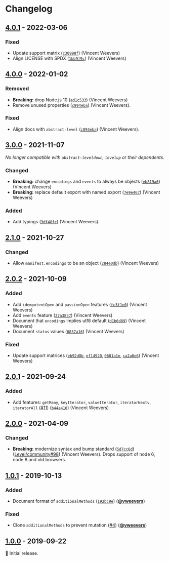 # Changelog

## [4.0.1] - 2022-03-06

### Fixed

- Update support matrix ([`c30998f`](https://github.com/Level/supports/commit/c30998f)) (Vincent Weevers)
- Align LICENSE with SPDX ([`1bb9f9c`](https://github.com/Level/supports/commit/1bb9f9c)) (Vincent Weevers)

## [4.0.0] - 2022-01-02

### Removed

- **Breaking:** drop Node.js 10 ([`ad1c533`](https://github.com/Level/supports/commit/ad1c533)) (Vincent Weevers)
- Remove unused properties ([`c894eba`](https://github.com/Level/supports/commit/c894eba)) (Vincent Weevers).

### Fixed

- Align docs with `abstract-level` ([`c894eba`](https://github.com/Level/supports/commit/c894eba)) (Vincent Weevers).

## [3.0.0] - 2021-11-07

_No longer compatible with `abstract-leveldown`, `levelup` or their dependents._

### Changed

- **Breaking:** change `encodings` and `events` to always be objects ([`eb819a6`](https://github.com/Level/supports/commit/eb819a6)) (Vincent Weevers)
- **Breaking:** replace default export with named export ([`7e9e467`](https://github.com/Level/supports/commit/7e9e467)) (Vincent Weevers)

### Added

- Add typings ([`3df48fc`](https://github.com/Level/supports/commit/3df48fc)) (Vincent Weevers).

## [2.1.0] - 2021-10-27

### Changed

- Allow `manifest.encodings` to be an object ([`284e0db`](https://github.com/Level/supports/commit/284e0db)) (Vincent Weevers)

## [2.0.2] - 2021-10-09

### Added

- Add `idempotentOpen` and `passiveOpen` features ([`fc3f1e0`](https://github.com/Level/supports/commit/fc3f1e0)) (Vincent Weevers)
- Add `events` feature ([`22a3837`](https://github.com/Level/supports/commit/22a3837)) (Vincent Weevers)
- Document that `encodings` implies utf8 default ([`d1b6d89`](https://github.com/Level/supports/commit/d1b6d89)) (Vincent Weevers)
- Document `status` values ([`0837a16`](https://github.com/Level/supports/commit/0837a16)) (Vincent Weevers)

### Fixed

- Update support matrices ([`eb92d8b`](https://github.com/Level/supports/commit/eb92d8b), [`ef14920`](https://github.com/Level/supports/commit/ef14920), [`0681a1e`](https://github.com/Level/supports/commit/0681a1e), [`ca2a0e6`](https://github.com/Level/supports/commit/ca2a0e6)) (Vincent Weevers)

## [2.0.1] - 2021-09-24

### Added

- Add features: `getMany`, `keyIterator`, `valueIterator`, `iteratorNextv`, `iteratorAll` ([#11](https://github.com/Level/supports/issues/11)) ([`b44a410`](https://github.com/Level/supports/commit/b44a410)) (Vincent Weevers)

## [2.0.0] - 2021-04-09

### Changed

- **Breaking:** modernize syntax and bump standard ([`5d7cc6d`](https://github.com/Level/supports/commit/5d7cc6d)) ([Level/community#98](https://github.com/Level/community/issues/98)) (Vincent Weevers). Drops support of node 6, node 8 and old browsers.

## [1.0.1] - 2019-10-13

### Added

- Document format of `additionalMethods` ([`192bc9e`](https://github.com/Level/supports/commit/192bc9e)) ([**@vweevers**](https://github.com/vweevers))

### Fixed

- Clone `additionalMethods` to prevent mutation ([#4](https://github.com/Level/supports/issues/4)) ([**@vweevers**](https://github.com/vweevers))

## [1.0.0] - 2019-09-22

:seedling: Initial release.

[4.0.1]: https://github.com/Level/supports/releases/tag/v4.0.1

[4.0.0]: https://github.com/Level/supports/releases/tag/v4.0.0

[3.0.0]: https://github.com/Level/supports/releases/tag/v3.0.0

[2.1.0]: https://github.com/Level/supports/releases/tag/v2.1.0

[2.0.2]: https://github.com/Level/supports/releases/tag/v2.0.2

[2.0.1]: https://github.com/Level/supports/releases/tag/v2.0.1

[2.0.0]: https://github.com/Level/supports/releases/tag/v2.0.0

[1.0.1]: https://github.com/Level/supports/releases/tag/v1.0.1

[1.0.0]: https://github.com/Level/supports/releases/tag/v1.0.0
